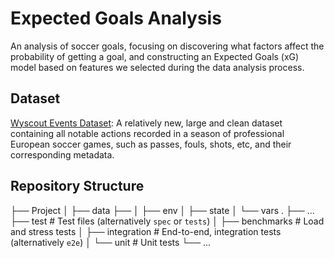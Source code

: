 # Expected Goals Analysis 
An analysis of soccer goals, focusing on discovering what factors affect the probability of getting a goal, and constructing an Expected Goals (xG) model based on features we selected during the data analysis process. 


## Dataset

[Wyscout Events Dataset](https://figshare.com/collections/Soccer_match_event_dataset/4415000/2): A relatively new, large and clean dataset containing all notable actions recorded in a season of professional European soccer games, such as passes, fouls, shots, etc, and their corresponding metadata. 


## Repository Structure 

├── Project
│   ├── data ├──
│   ├── env
│   ├── state
│   └── vars
.
├── ...
├── test                    # Test files (alternatively `spec` or `tests`)
│   ├── benchmarks          # Load and stress tests
│   ├── integration         # End-to-end, integration tests (alternatively `e2e`)
│   └── unit                # Unit tests
└── ...
